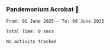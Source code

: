 ### Pandemonium Acrobat 🤸

<!--START_SECTION:waka-->

```all_time
From: 01 June 2025 - To: 08 June 2025

Total Time: 0 secs

No activity tracked
```

<!--END_SECTION:waka-->
